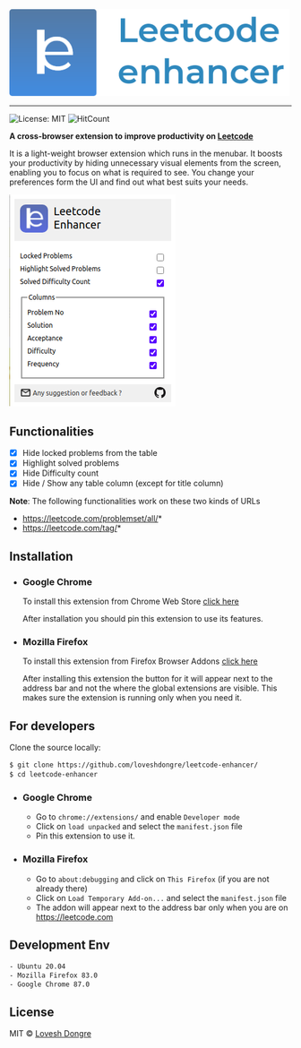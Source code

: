 <img src="./images/logoFull.png" alt="logo full" width="500">
<hr>

![License: MIT](https://img.shields.io/badge/License-MIT-green.svg) 
![HitCount](http://hits.dwyl.com/loveshdongre/leetcode-enhancer.svg)

**A cross-browser extension to improve productivity on [Leetcode](https://leetcode.com)**

It is a light-weight browser extension which runs in the menubar. It boosts your productivity by hiding unnecessary visual elements from the screen, enabling you to focus on what is required to see. You change your preferences form the UI and find out what best suits your needs.

<img src="./images/ui.png">

## Functionalities

- [x] Hide locked problems from the table
- [x] Highlight solved problems
- [x] Hide Difficulty count
- [x] Hide / Show any table column (except for title column)

**Note**: The following functionalities work on these two kinds of URLs
* https://leetcode.com/problemset/all/*
* https://leetcode.com/tag/*

## Installation
* ### Google Chrome
    To install this extension from Chrome Web Store [click here]()
    
    After installation you should pin this extension to use its features.
* ### Mozilla Firefox
    To install this extension from Firefox Browser Addons [click here](https://addons.mozilla.org/en-US/firefox/addon/leetcode-enhancer/)
    
    After installing this extension the button for it will appear next to the address bar and not the where the global extensions are visible. This makes sure the extension is running only when you need it.

## For developers
Clone the source locally:

```sh
$ git clone https://github.com/loveshdongre/leetcode-enhancer/
$ cd leetcode-enhancer
```
* ### Google Chrome
    - Go to `chrome://extensions/` and enable `Developer mode`
    - Click on `load unpacked` and select the `manifest.json` file
    - Pin this extension to use it.

* ### Mozilla Firefox
    - Go to `about:debugging` and click on `This Firefox` (if you are not already there)
    - Click on `Load Temporary Add-on...` and select the `manifest.json` file
    - The addon will appear next to the address bar only when you are on https://leetcode.com

## Development Env
    - Ubuntu 20.04
    - Mozilla Firefox 83.0
    - Google Chrome 87.0
## License
MIT © <a href = "https://loveshdongre.tech" target="_blank">Lovesh Dongre</a>